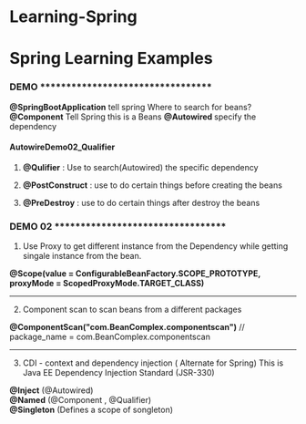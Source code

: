 # Learning-Spring

<h1>Spring Learning Examples</h1>


<h3>DEMO *********************************</h3>

<b>@SpringBootApplication</b> tell spring Where to search for beans?
<b>@Component</b>  Tell Spring this is a Beans
<b>@Autowired </b> specify the dependency

<h4>AutowireDemo02_Qualifier</h4>

1. <b>@Qulifier</b>  : Use to search(Autowired) the specific dependency 

2. <b>@PostConstruct</b> : use to do certain things before creating the beans 

2. <b>@PreDestroy</b> : use to do certain things after destroy the beans 



<h3>DEMO 02 *********************************</h3>

1. Use Proxy to get different instance from the Dependency 
   while getting singale instance from the bean. 

<b>@Scope(value = ConfigurableBeanFactory.SCOPE_PROTOTYPE, proxyMode = ScopedProxyMode.TARGET_CLASS)</b>

-------------------------------------------------------------------------------------------------------------

2. Component scan to scan beans from a different packages 

<b>@ComponentScan("com.BeanComplex.componentscan")</b>    // package_name = com.BeanComplex.componentscan

-------------------------------------------------------------------------------------------------------------

3. CDI - context and dependency injection ( Alternate for Spring)
This is Java EE Dependency Injection Standard (JSR-330)

<b>@Inject</b> (@Autowired)     
<b>@Named</b>   (@Component , @Qualifier)   
<b>@Singleton</b> (Defines a scope of songleton)
